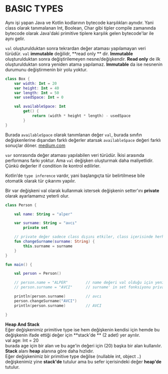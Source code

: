 <h1>BASIC TYPES</h1>

Aynı işi yapan Java ve Kotlin kodlarının bytecode karşılıkları aynıdır. Yani class olarak tanımalanan Int, Boolean, Char
gibi tipler compile zamanında bytecode olarak Java'daki primitive tiplere karşılık gelen bytecode'lar ile aynı gelir.

`val` oluşturulduktan sonra tekrardan değer ataması yapılamayan veri türüdür. `val` **immutable** değilidr, **read only
**
dir. **Immutable** oluşturulduktan sonra değiştirilemeyen nesne/değişkendir. **Read only** de ilk oluşturulduktan sonra
yeniden
atama yapılamaz. **Immutable** da ise nesnenin durumunu değiştirmenin bir yolu yoktur.

````kotlin
class Box {
    var width: Int = 20
    var height: Int = 40
    var length: Int = 50
    var usedSpace: Int = 0

    val availableSpace: Int
        get() {
            return (width * height * length) - usedSpace
        }
}
````

Burada `availableSpace` olarak tanımlanan değer `val`, burada sınıfın değişkenlerine dışarıdan farklı değerler atarsak
`availableSpace` değeri farklı sonuçlar döner.
[medium.com](https://xabaras.medium.com/kotlin-val-is-read-only-not-immutable-585ce2e5359b)

`var` sonrasında değer ataması yapılabilen veri türüdür. İkisi arasında performans farkı yoktur. Ama `val` değişken
oluşturmak
daha maliyetlidir. Çünkü değerler if condition ile kontrol edilirler.

Kotlin’de `type inference` vardır, yani başlangıçta tür belirtilmese bile otomatik olarak tür çıkarımı yapılır.

Bir var değişkeni val olarak kullanmak istersek değişkenin setter'ını **private** olarak ayarlamamız yeterli olur.

```kotlin
class Person {

    val name: String = "alper"

    var surname: String = "avcı"
        private set

    // private değer sadece class dışını etkiler, class içerisinde herhangi bir etkisi bulunmaz
    fun changeSurname(surname: String) {
        this.surname = surname
    }
}

fun main() {

    val person = Person()

    // person.name = "ALPER"        // name değeri val olduğu için yeniden atama yapamayız
    // person.surname = "AVCI"      // surname' in set fonksiyonu private olduğu için dışarıdan değer ataması yapamıyoruz.

    println(person.surname)         // avcı
    person.changeSurname("AVCI")
    println(person.surname)         // AVCI

}
```

**Heap And Stack** <br>
Eğer değişkenimiz primitive type ise hem değişkenin kendisi için hemde bu değişkenin ifade ettiği değer için **stack'de
** (2 adet) yer ayrılır. <br>
val age: Int = 20 <br>
burada age için bir alan ve bu age'in değeri için (20) başka bir alan kullanılır. <br>
**Stack** alanı **heap** alanına göre daha hızlıdır. <br>
Eğer değişkenimiz bir primitive type değilse (nullable int, object ..) değişkenimiz yine **stack'de** tutulur ama bu
sefer içerisindeki değer
**heap'de** tutulur.